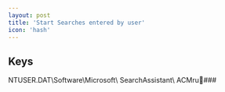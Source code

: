 ```yaml
---
layout: post
title: 'Start Searches entered by user'
icon: 'hash'
---
```


## Keys

NTUSER.DAT\Software\Microsoft\ SearchAssistant\ ACMru###

